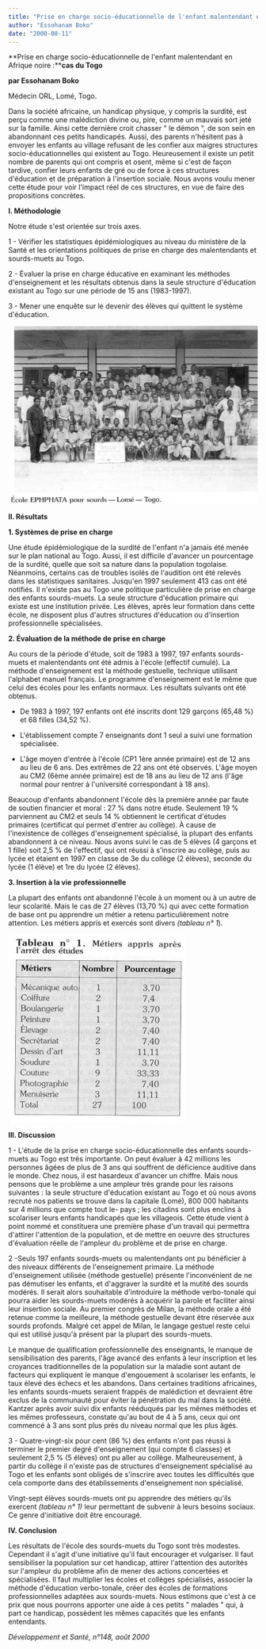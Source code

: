 ```yaml
---
title: "Prise en charge socio-éducationnelle de l'enfant malentendant en Afrique noire"
author: "Essohanam Boko"
date: "2000-08-11"
---
```


**Prise en charge socio-éducationnelle de l'enfant malentendant en Afrique noire :****cas du Togo**

**par Essohanam Boko**

Médecin ORL, Lomé, Togo.

Dans la société africaine, un handicap physique, y compris la surdité, est perçu comme une malédiction divine ou, pire, comme un mauvais sort jeté sur la famille. Ainsi cette dernière croit chasser " le démon ", de son sein en abandonnant ces petits handicapés. Aussi, des parents n'hésitent pas à envoyer les enfants au village refusant de les confier aux maigres structures socio-éducationnelles qui existent au Togo. Heureusement il existe un petit nombre de parents qui ont compris et osent, même si c'est de façon tardive, confier leurs enfants de gré ou de force à ces structures d'éducation et de préparation à l'insertion sociale. Nous avons voulu mener cette étude pour voir l'impact réel de ces structures, en vue de faire des propositions concrètes.

**I. Méthodologie**

Notre étude s'est orientée sur trois axes.

1 - Vérifier les statistiques épidémiologiques au niveau du ministère de la Santé et les orientations politiques de prise en charge des malentendants et sourds-muets au Togo.

2 - Évaluer la prise en charge éducative en examinant les méthodes d'enseignement et les résultats obtenus dans la seule structure d'éducation existant au Togo sur une période de 15 ans (1983-1997).

3 - Mener une enquête sur le devenir des élèves qui quittent le système d'éducation.

![](i893-1.jpg)


**Il. Résultats**

**1. Systèmes de prise en charge**

Une étude épidémiologique de la surdité de l'enfant n'a jamais été menée sur le plan national au Togo. Aussi, il est difficile d'avancer un pourcentage de la surdité, quelle que soit sa nature dans la population togolaise. Néanmoins, certains cas de troubles isolés de l'audition ont été relevés dans les statistiques sanitaires. Jusqu'en 1997 seulement 413 cas ont été notifiés. Il n'existe pas au Togo une politique particulière de prise en charge des enfants sourds-muets. La seule structure d'éducation primaire qui existe est une institution privée. Les élèves, après leur formation dans cette école, ne disposent plus d'autres structures d'éducation ou d'insertion professionnelle spécialisées.

**2. Évaluation de la méthode de prise en charge**

Au cours de la période d'étude, soit de 1983 à 1997, 197 enfants sourds-muets et malentendants ont été admis à l'école (effectif cumulé). La méthode d'enseignement est la méthode gestuelle, technique utilisant l'alphabet manuel français. Le programme d'enseignement est le même que celui des écoles pour les enfants normaux. Les résultats suivants ont été obtenus.

- De 1983 à 1997, 197 enfants ont été inscrits dont 129 garçons (65,48 %) et 68 filles (34,52 %).

- L'établissement compte 7 enseignants dont 1 seul a suivi une formation spécialisée.

- L'âge moyen d'entrée à l'école (CP1 1ère année primaire) est de 12 ans au lieu de 6 ans. Des extrêmes de 22 ans ont été observés. L'âge moyen au CM2 (6ème année primaire) est de 18 ans au lieu de 12 ans (l'âge normal pour rentrer à l'université correspondant à 18 ans).

Beaucoup d'enfants abandonnent l'école dès la première année par faute de soutien financier et moral : 27 % dans notre étude. Seulement 19 % parviennent au CM2 et seuls 14 % obtiennent le certificat d'études primaires (certificat qui permet d'entrer au collège). À cause de l'inexistence de collèges d'enseignement spécialisé, la plupart des enfants abandonnent à ce niveau. Nous avons suivi le cas de 5 élèves (4 garçons et 1 fille) soit 2,5 % de l'effectif, qui ont réussi à s'inscrire au collège, puis au lycée et étaient en 1997 en classe de 3e du collège (2 élèves), seconde du lycée (1 élève) et 1re du lycée (2 élèves).

**3. Insertion à la vie** **professionnelle**

La plupart des enfants ont abandonné l'école à un moment ou à un autre de leur scolarité. Mais le cas de 27 élèves (13,70 %) qui avec cette formation de base ont pu apprendre un métier a retenu particulièrement notre attention. Les métiers appris et exercés sont divers _(tableau n° 1_).

![](i893-2.jpg)


**III. Discussion**

1 - L'étude de la prise en charge socio-éducationnelle des enfants sourds-muets au Togo est très importante. On peut évaluer à 42 millions les personnes âgées de plus de 3 ans qui souffrent de déficience auditive dans le monde. Chez nous, il est hasardeux d'avancer un chiffre. Mais nous pensons que le problème a une ampleur très grande pour les raisons suivantes : la seule structure d'éducation existant au Togo et où nous avons recruté nos patients se trouve dans la capitale (Lomé), 800 000 habitants sur 4 millions que compte tout le- pays ; les citadins sont plus enclins à scolariser leurs enfants handicapés que les villageois. Cette étude vient à point nommé et constituera une première phase d'un travail qui permettra d'attirer l'attention de la population, et de mettre en oeuvre des structures d'évaluation réelle de l'ampleur du problème et de prise en charge.

2 -Seuls 197 enfants sourds-muets ou malentendants ont pu bénéficier à des niveaux différents de l'enseignement primaire. La méthode d'enseignement utilisée (méthode gestuelle) présente l'inconvénient de ne pas démutiser les enfants, et d'aggraver la surdité et la mutité des sourds modérés. Il serait alors souhaitable d'introduire la méthode verbo-tonale qui pourra aider les sourds-muets modérés à acquérir la parole et faciliter ainsi leur insertion sociale. Au premier congrès de Milan, la méthode orale a été retenue comme la meilleure, la méthode gestuelle devant être réservée aux sourds profonds. Malgré cet appel de Milan, le langage gestuel reste celui qui est utilisé jusqu'à présent par la plupart des sourds-muets.

Le manque de qualification professionnelle des enseignants, le manque de sensibilisation des parents, l'âge avancé des enfants à leur inscription et les croyances traditionnelles de la population sur la maladie sont autant de facteurs qui expliquent le manque d'engouement à scolariser les enfants, le taux élevé des échecs et les abandons. Dans certaines traditions africaines, les enfants sourds-muets seraient frappés de malédiction et devraient être exclus de la communauté pour éviter la pénétration du mal dans la société. Kantzer après avoir suivi dix enfants rééduqués par les mêmes méthodes et les mêmes professeurs, constate qu'au bout de 4 à 5 ans, ceux qui ont commencé à 3 ans sont plus près du niveau normal que les plus âgés.

3 - Quatre-vingt-six pour cent (86 %) des enfants n'ont pas réussi à terminer le premier degré d'enseignement (qui compte 6 classes) et seulement 2,5 % (5 élèves) ont pu aller au collège. Malheureusement, à partir du collège il n'existe pas de structures d'enseignement spécialisé au Togo et les enfants sont obligés de s'inscrire avec toutes les difficultés que cela comporte dans des établissements d'enseignement non spécialisé.

Vingt-sept élèves sourds-muets ont pu apprendre des métiers qu'ils exercent _(tableau n° 1)_ leur permettant de subvenir à leurs besoins sociaux. Ce genre d'initiative doit être encouragé.

**IV. Conclusion**

Les résultats de l'école des sourds-muets du Togo sont très modestes. Cependant il s'agit d'une initiative qu'il faut encourager et vulgariser. Il faut sensibiliser la population sur cet handicap, attirer l'attention des autorités sur l'ampleur du problème afin de mener des actions concertées et spécialisées. Il faut multiplier les écoles et collèges spécialisés, associer la méthode d'éducation verbo-tonale, créer des écoles de formations professionnelles adaptées aux sourds-muets. Nous estimons que c'est à ce prix que nous pourrons apporter une aide à ces petits " malades " qui, à part ce handicap, possèdent les mêmes capacités que les enfants entendants.

_Développement et Santé, n°148, août 2000_